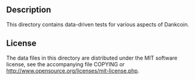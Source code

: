 Description
------------

This directory contains data-driven tests for various aspects of Dankcoin.

License
--------

The data files in this directory are distributed under the MIT software
license, see the accompanying file COPYING or
http://www.opensource.org/licenses/mit-license.php.

